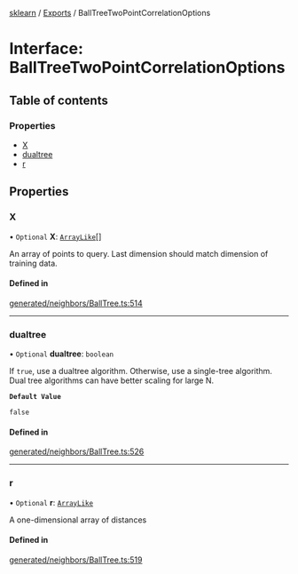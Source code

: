 [sklearn](../readme.md) / [Exports](../modules.md) / BallTreeTwoPointCorrelationOptions

# Interface: BallTreeTwoPointCorrelationOptions

## Table of contents

### Properties

- [X](BallTreeTwoPointCorrelationOptions.md#x)
- [dualtree](BallTreeTwoPointCorrelationOptions.md#dualtree)
- [r](BallTreeTwoPointCorrelationOptions.md#r)

## Properties

### X

• `Optional` **X**: [`ArrayLike`](../modules.md#arraylike)[]

An array of points to query. Last dimension should match dimension of training data.

#### Defined in

[generated/neighbors/BallTree.ts:514](https://github.com/transitive-bullshit/scikit-learn-ts/blob/367336a/packages/sklearn/src/generated/neighbors/BallTree.ts#L514)

___

### dualtree

• `Optional` **dualtree**: `boolean`

If `true`, use a dualtree algorithm. Otherwise, use a single-tree algorithm. Dual tree algorithms can have better scaling for large N.

**`Default Value`**

`false`

#### Defined in

[generated/neighbors/BallTree.ts:526](https://github.com/transitive-bullshit/scikit-learn-ts/blob/367336a/packages/sklearn/src/generated/neighbors/BallTree.ts#L526)

___

### r

• `Optional` **r**: [`ArrayLike`](../modules.md#arraylike)

A one-dimensional array of distances

#### Defined in

[generated/neighbors/BallTree.ts:519](https://github.com/transitive-bullshit/scikit-learn-ts/blob/367336a/packages/sklearn/src/generated/neighbors/BallTree.ts#L519)
